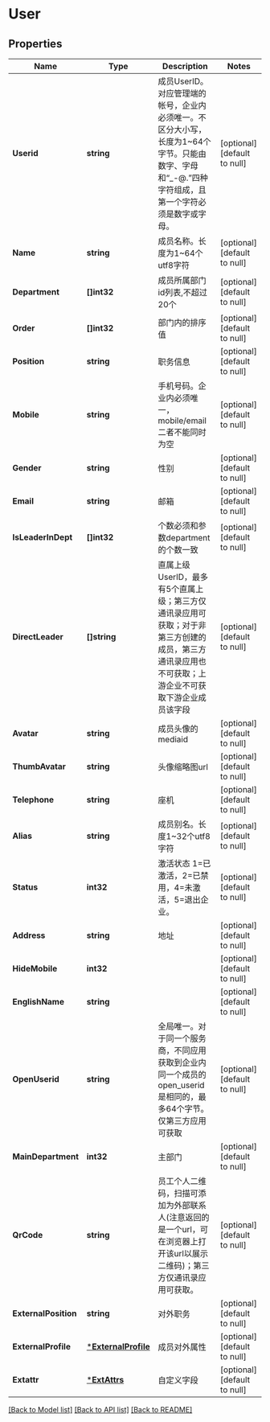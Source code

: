 # User

## Properties
Name | Type | Description | Notes
------------ | ------------- | ------------- | -------------
**Userid** | **string** | 成员UserID。对应管理端的帐号，企业内必须唯一。不区分大小写，长度为1~64个字节。只能由数字、字母和“_-@.”四种字符组成，且第一个字符必须是数字或字母。 | [optional] [default to null]
**Name** | **string** | 成员名称。长度为1~64个utf8字符 | [optional] [default to null]
**Department** | **[]int32** | 成员所属部门id列表,不超过20个 | [optional] [default to null]
**Order** | **[]int32** | 部门内的排序值 | [optional] [default to null]
**Position** | **string** | 职务信息 | [optional] [default to null]
**Mobile** | **string** | 手机号码。企业内必须唯一，mobile/email二者不能同时为空 | [optional] [default to null]
**Gender** | **string** | 性别 | [optional] [default to null]
**Email** | **string** | 邮箱 | [optional] [default to null]
**IsLeaderInDept** | **[]int32** | 个数必须和参数department的个数一致 | [optional] [default to null]
**DirectLeader** | **[]string** | 直属上级UserID，最多有5个直属上级；第三方仅通讯录应用可获取；对于非第三方创建的成员，第三方通讯录应用也不可获取；上游企业不可获取下游企业成员该字段 | [optional] [default to null]
**Avatar** | **string** | 成员头像的mediaid | [optional] [default to null]
**ThumbAvatar** | **string** | 头像缩略图url | [optional] [default to null]
**Telephone** | **string** | 座机 | [optional] [default to null]
**Alias** | **string** | 成员别名。长度1~32个utf8字符 | [optional] [default to null]
**Status** | **int32** | 激活状态 1&#x3D;已激活，2&#x3D;已禁用，4&#x3D;未激活，5&#x3D;退出企业。 | [optional] [default to null]
**Address** | **string** | 地址 | [optional] [default to null]
**HideMobile** | **int32** |  | [optional] [default to null]
**EnglishName** | **string** |  | [optional] [default to null]
**OpenUserid** | **string** | 全局唯一。对于同一个服务商，不同应用获取到企业内同一个成员的open_userid是相同的，最多64个字节。仅第三方应用可获取 | [optional] [default to null]
**MainDepartment** | **int32** | 主部门 | [optional] [default to null]
**QrCode** | **string** | 员工个人二维码，扫描可添加为外部联系人(注意返回的是一个url，可在浏览器上打开该url以展示二维码)；第三方仅通讯录应用可获取。 | [optional] [default to null]
**ExternalPosition** | **string** | 对外职务 | [optional] [default to null]
**ExternalProfile** | [***ExternalProfile**](ExternalProfile.md) | 成员对外属性 | [optional] [default to null]
**Extattr** | [***ExtAttrs**](ExtAttrs.md) | 自定义字段 | [optional] [default to null]

[[Back to Model list]](../README.md#documentation-for-models) [[Back to API list]](../README.md#documentation-for-api-endpoints) [[Back to README]](../README.md)


